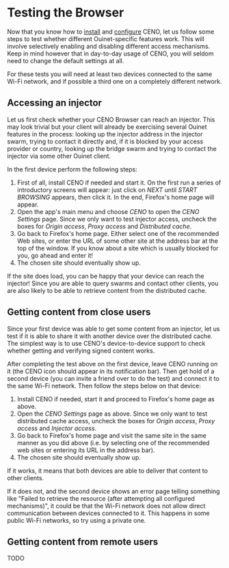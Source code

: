 # Testing the Browser

Now that you know how to [install](install.md) and [configure](settings.md) CENO, let us follow some steps to test whether different Ouinet-specific features work.  This will involve selectively enabling and disabling different access mechanisms.  Keep in mind however that in day-to-day usage of CENO, you will seldom need to change the default settings at all.

For these tests you will need at least two devices connected to the same Wi-Fi network, and if possible a third one on a completely different network.

## Accessing an injector

Let us first check whether your CENO Browser can reach an injector.  This may look trivial but your client will already be exercising several Ouinet features in the process: looking up the injector address in the injector swarm, trying to contact it directly and, if it is blocked by your access provider or country, looking up the bridge swarm and trying to contact the injector via some other Ouinet client.

In the first device perform the following steps:

 1. First of all, install CENO if needed and start it.  On the first run a series of introductory screens will appear: just click on *NEXT* until *START BROWSING* appears, then click it.  In the end, Firefox's home page will appear.
 2. Open the app's main menu and choose *CENO* to open the *CENO Settings* page.  Since we only want to test injector access, uncheck the boxes for *Origin access*, *Proxy access* and *Distributed cache*.
 3. Go back to Firefox's home page.  Either select one of the recommended Web sites, or enter the URL of some other site at the address bar at the top of the window.  If you know about a site which is usually blocked for you, go ahead and enter it!
 4. The chosen site should eventually show up.

If the site does load, you can be happy that your device can reach the injector!  Since you are able to query swarms and contact other clients, you are also likely to be able to retrieve content from the distributed cache.

## Getting content from close users

Since your first device was able to get some content from an injector, let us test if it is able to share it with another device over the distributed cache.  The simplest way is to use CENO's device-to-device support to check whether getting and verifying signed content works.

After completing the test above on the first device, leave CENO running on it (the CENO icon should appear in its notification bar).  Then get hold of a second device (you can invite a friend over to do the test) and connect it to the same Wi-Fi network.  Then follow the steps below on that device:

 1. Install CENO if needed, start it and proceed to Firefox's home page as above.
 2. Open the *CENO Settings* page as above.  Since we only want to test distributed cache access, uncheck the boxes for *Origin access*, *Proxy access* and *Injector access*.
 3. Go back to Firefox's home page and visit the same site in the same manner as you did above (i.e. by selecting one of the recommended web sites or entering its URL in the address bar).
 4. The chosen site should eventually show up.

If it works, it means that both devices are able to deliver that content to other clients.

If it does not, and the second device shows an error page telling something like "Failed to retrieve the resource (after attempting all configured mechanisms)", it could be that the Wi-Fi network does not allow direct communication between devices connected to it.  This happens in some public Wi-Fi networks, so try using a private one.

## Getting content from remote users

TODO

